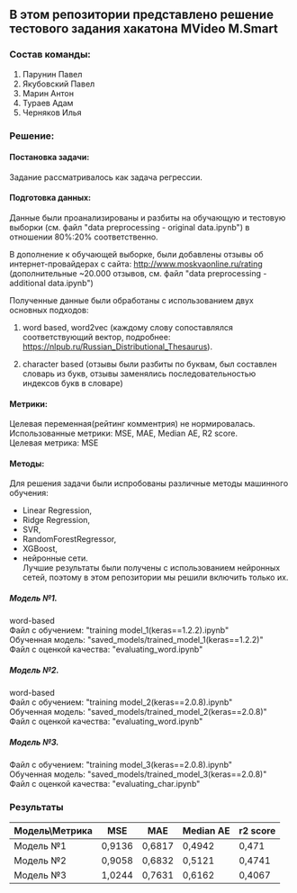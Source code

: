 ## В этом репозитории представлено решение тестового задания хакатона MVideo M.Smart

### Состав команды:
1. Парунин Павел
2. Якубовский Павел
3. Марин Антон
4. Тураев Адам
5. Черняков Илья

### Решение:  

#### Постановка задачи:  
Задание рассматривалось как задача регрессии.

#### Подготовка данных: 
Данные были проанализированы и разбиты на обучающую и тестовую выборки (см. файл "data preprocessing - original data.ipynb") в отношении 80%:20% соответственно.  

В дополнение к обучающей выборке, были добавлены отзывы об интернет-провайдерах с сайта: http://www.moskvaonline.ru/rating
(дополнительные ~20.000 отзывов, см. файл "data preprocessing - additional data.ipynb")

Полученные данные были обработаны с использованием двух основных подходов:  
1. word based, word2vec (каждому слову сопоставлялся соответствующий вектор, подробнее:   https://nlpub.ru/Russian_Distributional_Thesaurus). 

2. character based (отзывы были разбиты по буквам, был составлен словарь из букв, отзывы заменялись последовательностью индексов букв в словаре)

#### Метрики:  
Целевая переменная(рейтинг комментрия) не нормировалась.  
Использованные метрики: MSE, MAE, Median AE, R2 score.  
Целевая метрика: MSE  

#### Методы:  
Для решения задачи были испробованы различные методы машинного обучения: 
- Linear Regression, 
- Ridge Regression, 
- SVR, 
- RandomForestRegressor, 
- XGBoost, 
- нейронные сети.  
Лучшие результаты были получены с использованием нейронных сетей, поэтому в этом репозитории мы решили включить только их.

##### Модель №1.  
word-based  
Файл с обучением: "training model_1(keras==1.2.2).ipynb"  
Обученная модель: "saved_models/trained_model_1(keras==1.2.2)"  
Файл с оценкой качества: "evaluating_word.ipynb"  


##### Модель №2.  
word-based  
Файл с обучением: "training model_2(keras==2.0.8).ipynb"  
Обученная модель: "saved_models/trained_model_2(keras==2.0.8)"  
Файл с оценкой качества: "evaluating_word.ipynb"  




##### Модель №3.  
Файл с обучением: "training model_3(keras==2.0.8).ipynb"  
Обученная модель: "saved_models/trained_model_3(keras==2.0.8)"  
Файл с оценкой качества: "evaluating_char.ipynb"  

### Результаты

| Модель\Метрика |   MSE   |   MAE   |   Median AE   |   r2 score   |
| -------------- | ------- | ------- | ------------- | ------------ |
| Модель №1      | 0,9136  | 0,6817  |   0,4942      |  0,471       |
| Модель №2      | 0,9058  | 0,6832  |   0,5121      |  0,4741      |
| Модель №3      | 1,0244  | 0,7631  |   0,6162      |  0,4067      |


